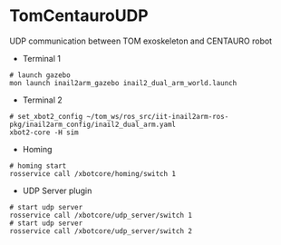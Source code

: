 # TomCentauroUDP
UDP communication between TOM exoskeleton and CENTAURO robot

- Terminal 1
```
# launch gazebo
mon launch inail2arm_gazebo inail2_dual_arm_world.launch 
```

- Terminal 2
```
# set_xbot2_config ~/tom_ws/ros_src/iit-inail2arm-ros-pkg/inail2arm_config/inail2_dual_arm.yaml
xbot2-core -H sim
```

- Homing
```
# homing start
rosservice call /xbotcore/homing/switch 1
```

- UDP Server plugin
```
# start udp server 
rosservice call /xbotcore/udp_server/switch 1
# start udp server 
rosservice call /xbotcore/udp_server/switch 2
```
